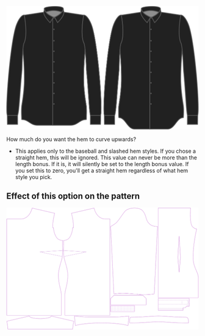 ![Saumkurve](hemcurve.svg)

How much do you want the hem to curve upwards?

<Note>

 - This applies only to the baseball and slashed hem styles. If you chose a straight hem, this will be ignored.
 This value can never be more than the length bonus. If it is, it will silently be set to the length bonus value.
 If you set this to zero, you'll get a straight hem regardless of what hem style you pick.

</Note>

## Effect of this option on the pattern
![This image shows the effect of this option by superimposing several variants that have a different value for this option](simone_hemcurve_sample.svg "Effect of this option on the pattern")